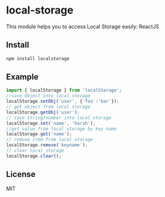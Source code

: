 # local-storage
This module helps you to access Local Storage easily: ReactJS

## Install

```bash
npm install localstorage
```

## Example

```javascript
import { localStorage } from 'localStorage';
//save Object into local storage
localStorage.setObj('user', {'foo':'bar'});
// get object from local storage
localStorage.getObj('user');
// save string/number into local storage
localStorage.set('name', 'harsh');
//get value from local storage by key name
localStorage.get('name');
// remove item from local storage
localStorage.remove('keyname');
// clear local storage 
localStorage.clear();
```

## License

MIT

